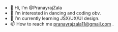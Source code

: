 - 👋 Hi, I’m @PranayrajZala
- 👀 I’m interested in dancing and coding obv.
- 🌱 I’m currently learning JSX/UX/UI design.
- 📫 How to reach me pranayrajzala11@gmail.com .

<!---
PranayrajZala/PranayrajZala is a ✨ special ✨ repository because its `README.md` (this file) appears on your GitHub profile.
You can click the Preview link to take a look at your changes.
--->
